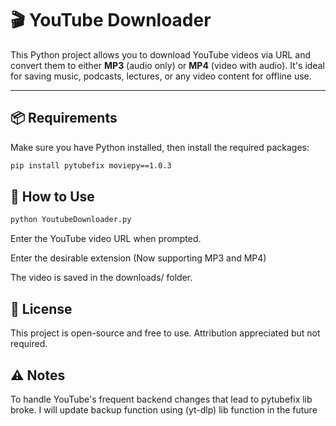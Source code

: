 # 🎬 YouTube Downloader

This Python project allows you to download YouTube videos via URL and convert them to either **MP3** (audio only) or **MP4** (video with audio). It's ideal for saving music, podcasts, lectures, or any video content for offline use.

---

## 📦 Requirements

Make sure you have Python installed, then install the required packages:

```bash
pip install pytubefix moviepy==1.0.3
```
## 🚀 How to Use

```bash
python YoutubeDownloader.py
```

Enter the YouTube video URL when prompted.

Enter the desirable extension (Now supporting MP3 and MP4)

The video is saved in the downloads/ folder.

## 📄 License

This project is open-source and free to use. Attribution appreciated but not required.

## ⚠️ Notes

To handle YouTube's frequent backend changes that lead to pytubefix lib broke. I will update backup function using (yt-dlp) lib function in the future
